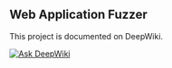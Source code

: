 ## Web Application Fuzzer

This project is documented on DeepWiki.

[![Ask DeepWiki](https://deepwiki.com/badge.svg)](https://deepwiki.com/anpa6841/web-application-fuzzer)
